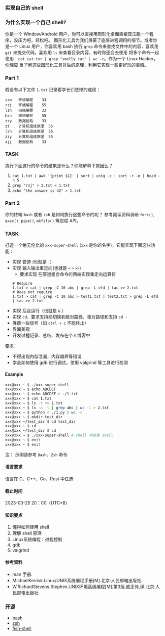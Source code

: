 ### 实现自己的 shell

### 为什么实现一个自己 shell?

你是一个 Window/Android 用户，你可以直接用图形化桌面直接双击跑一个程序，没压力吧，轻松吧。
图形化工具为我们屏蔽了底层进程调用的细节。或者你是一个 Linux 用户，你喜欢用 bash 执行 `grep`
命令来查找文件中的内容，喜欢用 `git` 来提交代码，喜欢用 `ls` 来查看目录内容，有时你还会去使用
将多个命令一起使用：`cat cat.txt | grep "smelly cat" | wc -c`。作为一个 Linux Hacker，你理应
当了解这些图形化工具背后的原理，利用它实现一些更好玩的事情。

### Part 1

假设有以下文件 `1.txt` 记录着学长们悲惨的成绩：

```
zzw   环境编程    33
rzj   环境编程    55
lsh   网络编程    33
hzn   网络编程    55
zzy   数据结构    33
zt    计算机组成原理  55
lsh   计算机组成原理  55
zzy   计算机组成原理  55
xjj   数据结构    33
```

### TASK

执行下面这行的命令的结果是什么？你能解释下原因么？

1. `cat 1.txt | awk '{print $1}' | sort | uniq -c | sort -r -n | head -n 5`
2. `grep "rzj" > 2.txt < 1.txt`
3. `echo "the answer is 42" > 1.txt`

### Part 2

你的终端 `bash` 或者 `zsh` 是如何执行这些命令的呢？
参考阅读资料调研 `fork()`, `exec()`, `pipe()`, `mkfifo()` 等进程 API。

### TASK

打造一个绝无伦比的 `xxx-super-shell` (`xxx` 是你的名字)，它能实现下面这些功能：

- 实现 管道 (也就是 `|`)
- 实现 输入输出重定向(也就是 `<` `>` `>>`)
    - 要求实现 在管道组合命令的两端实现重定向运算符
    ```shell
    # Require 
    1.txt > cat | grep -C 10 abc | grep -L efd | tac >> 2.txt
    # Does not require
    1.txt > cat | grep -C 10 abc > test1.txt | test2.txt > grep -L efd | tac >> 2.txt
    ```
- 实现 后台运行（也就是 `&` ）
- 实现 `cd`，要求支持能切换到绝对路径，相对路径和支持 `cd -`
- 屏蔽一些信号（如 `ctrl + c` 不能终止）
- 界面美观
- 开发过程记录、总结、发布在个人博客中

要求：
- 不得出现内存泄漏，内存越界等错误
- 学会如何使用 gdb 进行调试，使用 valgrind 等工具进行检测

#### Example

```sh
xxx@xxx ~ $ ./xxx-super-shell
xxx@xxx ~ $ echo ABCDEF
xxx@xxx ~ $ echo ABCDEF > ./1.txt
xxx@xxx ~ $ cat 1.txt
xxx@xxx ~ $ ls -t >> 1.txt
xxx@xxx ~ $ ls -a -l | grep abc | wc -l > 2.txt
xxx@xxx ~ $ python < ./1.py | wc -c
xxx@xxx ~ $ mkdir test_dir
xxx@xxx ~/test_dir $ cd test_dir
xxx@xxx ~ $ cd -
xxx@xxx ~/test_dir $ cd -
xxx@xxx ~ $ ./xxx-super-shell # shell 中嵌套 shell
xxx@xxx ~ $ exit
xxx@xxx ~ $ exit
```

注：
示例请参考 `Bash`、`Zsh` 命令

#### 语言要求

语言在 C、C++、Go、Rust 中任选

#### 截止时间

2023-03-25 20：00（UTC+8）
<!-- 2022-04-03 -->

#### 知识要点

1. 懂得如何使用 shell
2. 理解 shell 原理
3. Linux系统编程：进程控制
4. gdb
5. valgrind

#### 参考资料

- man 手册.
- MichaelKerrisk.Linux/UNIX系统编程手册\[M\].北京:人民邮电出版社.
- W.RichardStevens.Stephen.UNIX环境高级编程\[M\].第3版.戚正伟,译.北京:人民邮电出版社.

### 开源

- [bash](https://github.com/bminor/bash/graphs/contributors)
- [zsh](https://github.com/zsh-users/zsh)
- [fish-shell](https://github.com/fish-shell/fish-shell)
